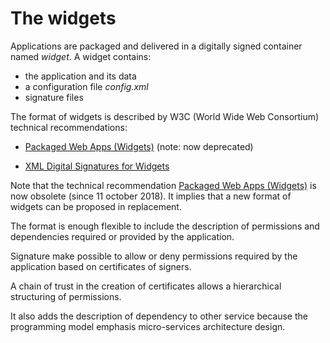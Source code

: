 # The widgets

Applications are packaged and delivered in a digitally signed container
named *widget*. A widget contains:

- the application and its data
- a configuration file *config.xml*
- signature files

The format of widgets is described by W3C (World Wide Web Consortium)
technical recommendations:

- [Packaged Web Apps (Widgets)](http://www.w3.org/TR/widgets)
  (note: now deprecated)

- [XML Digital Signatures for Widgets](http://www.w3.org/TR/widgets-digsig)

Note that the technical recommendation
[Packaged Web Apps (Widgets)](http://www.w3.org/TR/widgets)
is now obsolete (since 11 october 2018).
It implies that a new format of widgets can be proposed in replacement.


The format is enough flexible to include the description of permissions
and dependencies required or provided by the application.

Signature make possible to allow or deny permissions required by the
application based on certificates of signers.

A chain of trust in the creation of certificates allows a hierarchical
structuring of permissions.

It also adds the description of dependency to other service because the
programming model emphasis micro-services architecture design.

